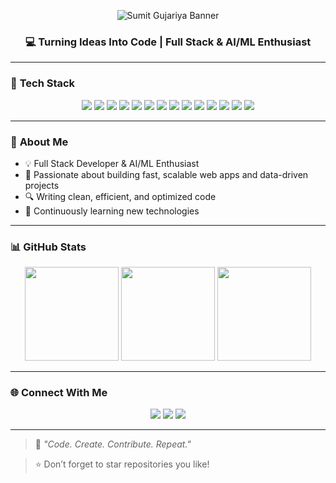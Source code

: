 <!-- 💫 Static Gradient Banner -->
<p align="center">
  <img src="https://via.placeholder.com/900x150/00BFFF/000000?text=Hey+there!+I'm+Sumit+Gujariya+-+Full+Stack+Developer" alt="Sumit Gujariya Banner"/>
</p>

<h3 align="center">💻 Turning Ideas Into Code | Full Stack & AI/ML Enthusiast</h3>

---

### 🧰 **Tech Stack**  

<p align="center">
  <!-- Frontend -->
  <img src="https://img.shields.io/badge/HTML5-E34F26?style=for-the-badge&logo=html5&logoColor=white" />
  <img src="https://img.shields.io/badge/CSS3-1572B6?style=for-the-badge&logo=css3&logoColor=white" />
  <img src="https://img.shields.io/badge/JavaScript-F7DF1E?style=for-the-badge&logo=javascript&logoColor=black" />
  <img src="https://img.shields.io/badge/React-61DAFB?style=for-the-badge&logo=react&logoColor=black" />


  <!-- Backend -->
  <img src="https://img.shields.io/badge/Python-3776AB?style=for-the-badge&logo=python&logoColor=white" />
  <img src="https://img.shields.io/badge/FastAPI-009688?style=for-the-badge&logo=fastapi&logoColor=white" />
  <img src="https://img.shields.io/badge/NumPy-013243?style=for-the-badge&logo=NumPy&logoColor=white" />
  <img src="https://img.shields.io/badge/Pandas-150458?style=for-the-badge&logo=pandas&logoColor=white" />
  <img src="https://img.shields.io/badge/Matplotlib-D87A0F?style=for-the-badge&logo=matplotlib&logoColor=white" />
  <img src="https://img.shields.io/badge/Scikit--learn-F7931E?style=for-the-badge&logo=scikitlearn&logoColor=white" />
  <img src="https://img.shields.io/badge/TensorFlow-FF6F00?style=for-the-badge&logo=tensorflow&logoColor=white" />
  <img src="https://img.shields.io/badge/MySQL-4479A1?style=for-the-badge&logo=mysql&logoColor=white" />
  <img src="https://img.shields.io/badge/Git-F05032?style=for-the-badge&logo=git&logoColor=white" />
  <img src="https://img.shields.io/badge/GitHub-181717?style=for-the-badge&logo=github&logoColor=white" />
</p>

---

### 🌟 **About Me**  
- 💡 Full Stack Developer & AI/ML Enthusiast  
- 🚀 Passionate about building fast, scalable web apps and data-driven projects  
- 🔍 Writing clean, efficient, and optimized code  
- 🎯 Continuously learning new technologies  

---

### 📊 **GitHub Stats**  

<p align="center">
  <!-- GitHub Stats -->
  <img src="https://github-readme-stats.vercel.app/api?username=SumitGujariya&show_icons=true&theme=redical" height="150"/>
  <!-- Top Languages -->
  <img src="https://github-readme-stats.vercel.app/api/top-langs/?username=SumitGujariya&layout=compact&theme=readical" height="150"/>
  <!-- Streak -->
  <img src="https://github-readme-streak-stats.herokuapp.com/?user=SumitGujariya&theme=redical" height="150"/>
</p>

---

### 🌐 **Connect With Me**  

<p align="center">
  <a href="https://github.com/SumitGujariya"><img src="https://img.shields.io/badge/GitHub-181717?style=for-the-badge&logo=github&logoColor=white" /></a>
  <a href="[YOUR_LINKEDIN_LINK](https://www.linkedin.com/in/sumit-gujariya-12858325a?utm_source=share&utm_campaign=share_via&utm_content=profile&utm_medium=android_app)"><img src="https://img.shields.io/badge/LinkedIn-0077B5?style=for-the-badge&logo=linkedin&logoColor=white" /></a>
  <a href="mailto:gujariyasumit96@gmail.com"><img src="https://img.shields.io/badge/Email-D14836?style=for-the-badge&logo=gmail&logoColor=white" /></a>
</p>

---

> 💬 *"Code. Create. Contribute. Repeat."*

> ⭐ Don’t forget to star repositories you like!
